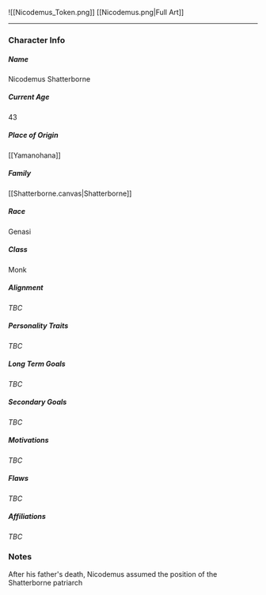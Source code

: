 ![[Nicodemus_Token.png]]
[[Nicodemus.png|Full Art]]

---
### Character Info

##### Name 
Nicodemus Shatterborne

##### Current Age
43

##### Place of Origin
[[Yamanohana]]

##### Family
[[Shatterborne.canvas|Shatterborne]]

##### Race
Genasi

##### Class
Monk

##### Alignment
*TBC*

##### Personality Traits
*TBC*

##### Long Term Goals
*TBC*

##### Secondary Goals
*TBC*

##### Motivations
*TBC*

##### Flaws
*TBC*

##### Affiliations
*TBC*

### Notes

After his father's death, Nicodemus assumed the position of the Shatterborne patriarch